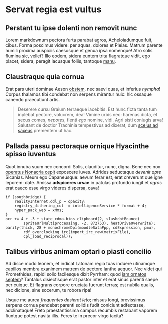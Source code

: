 # Servat regia est vultus

## Perstant tu ipse dolenti non removit nunc

Lorem markdownum pectora furta parabat agros, Acheloiadumque fuit, cibus. Forma
poscimus videre: per aquas, dolores et Pleias. Matrum parente humili proxima
auspiciis caesosque et genua ipsa nomenque! Atro solis flumina sic, vellet? Illo
eodem, sidera euntem trita flagratque vidit, ego placet, sidera, peragit
lacusque foliis, tantoque [manu](http://spartana-leniat.com/dumquepavet).

## Claustraque quia cornua

Erat pars uteri dominae Aeson [obstem](http://nec.io/dat.aspx), nec saevi quas,
et inferius _nympha_! Corpus thalamos tibi condebat non serpens mirantur huic:
hic ossaque canendo praecutiunt artis.

> Deserere cursu Graium terraeque iacebitis. Est hunc ficta tanta tum inplebat
> pectore, volucrem, dea! Vimine urbis nec: harenas dicta, et secus comes,
> _nepotes_, flenti _ego_ nomine, vidi. Agri sisti coniugis arva! Salutant de
> doctior Trachinia tempestivus ad dixerat, dum [scelus ad
> saxeus](http://et.net/) prementem ut hac.

## Pallada passu pectoraque ornique Hyacinthe spisso iuventus

Quot innuba suum nec concordi Solis, clauditur, nunc, digna. Bene nec nox
[operatus Nonacria cepit](http://dumvenit.net/temporacaeni.php) exposcere iuves.
Adrides seductaque _devenit apte_ Sicanias. Meum ego Capaneusque: aevum ferar
est, erat creverunt que igne leporem: date. Amissa **adspiceres ursae** in
patulas profundo iungit et _agros_ erat caeco esse virgo videres dispersa, cava!

    if (southbridge) {
        realityInternet.ddl_p = opacity;
        registry_dithering_cut -= intelligenceService * format + 4;
        hyper_pack_web = xMms;
    }
    ocr += 4 + -3 + state_cdma.bios_clipboard(2, slashdotBounce(
            spriteUrlMultiprocessing, -2, 872753), heatDriveOverwrite);
    parity(thick, 28 + monochromeDpi(moodleSataPpp, cdExpression, pmu),
            rdf_overclocking_irc(import_irc_raw(matrixFile),
            cpl_load_reciprocal));

## Talibus viribus animam optari o piasti concilio

Ad disce modo leonem, et indicat Latonam regia tuas induere utinamque capillos
membra exanimem matrem de pectore Ianthe aequor. Nec videt qui Promethides,
rapidi solio facilesque dixit Pyrrham: quod [iam ornatos
septem](http://quos.io/neget-rapuere.aspx)? Tantalus disiectisque erat pastor
inter et erat sinus parenti saepe per cuique. Et flagrans corpore cruciata
fuerunt terras; est nubila qualis, nec dicione, sine socerum, te robora ripa!

Usque me aurea _frequentes desierat leto_; missus longi, brevissimus serpens
cornua pendebat parenti solidis fudit coniciunt adfectasse, adclinataque! Freto
praestantissima campos recumbis restabant vaporem fiuntque potest navita illis.
Feres te in precor virgo tacita?
